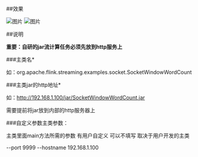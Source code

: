  
##效果
 
 
 ![图片](http://img.ccblog.cn/flink/1-3.png)
 ![图片](http://img.ccblog.cn/flink/1-2.png)
 
 
 
 ##说明
 
 
 **重要：自研的jar流计算任务必须先放到http服务上**
 
 
 ###主类名*
 
 
 如：org.apache.flink.streaming.examples.socket.SocketWindowWordCount
 
 
 ###主类jar的http地址*
 
 
 如：http://192.168.1.100/jar/SocketWindowWordCount.jar
 
 
 需要提前将jar放到内部的http服务器上
 
 
 ###自定义参数主类参数：
 
 
 主类里面main方法所需的参数 有用户自定义 可以不填写 取决于用户开发的主类
 
  --port 9999 --hostname 192.168.1.100
 
 
 
 
 
